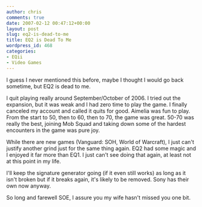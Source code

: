 ```yaml
---
author: chris
comments: true
date: 2007-02-12 00:47:12+00:00
layout: post
slug: eq2-is-dead-to-me
title: EQ2 is Dead To Me
wordpress_id: 468
categories:
- EQii
- Video Games
---
```


I guess I never mentioned this before, maybe I thought I would go back sometime, but EQ2 is dead to me.

I quit playing really around September/October of 2006. I tried out the expansion, but it was weak and I had zero time to play the game. I finally canceled my account and called it quits for good. Aimelia was fun to play. From the start to 50, then to 60, then to 70, the game was great. 50-70 was really the best, joining Mob Squad and taking down some of the hardest encounters in the game was pure joy.

While there are new games (Vanguard: SOH, World of Warcraft), I just can't justify another grind just for the same thing again. EQ2 had some magic and I enjoyed it far more than EQ1. I just can't see doing that again, at least not at this point in my life.

I'll keep the signature generator going (if it even still works) as long as it isn't broken but if it breaks again, it's likely to be removed. Sony has their own now anyway.

So long and farewell SOE, I assure you my wife hasn't missed you one bit.
